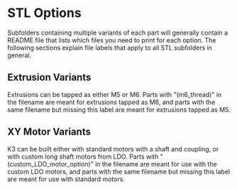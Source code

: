 # STL Options

Subfolders containing multiple variants of each part will generally contain a README file that lists which files you need to print for each option. The following sections explain file labels that apply to all STL subfolders in general.

## Extrusion Variants

Extrusions can be tapped as either M5 or M6. Parts with "(m6_thread)" in the filename are meant for extrusions tapped as M6, and parts with the same filename but missing this label are meant for extrusions tapped as M5.

## XY Motor Variants

K3 can be built either with standard motors with a shaft and coupling, or with custom long shaft motors from LDO. Parts with "(custom_LDO_motor_option)" in the filename are meant for use with the custom LDO motors, and parts with the same filename but missing this label are meant for use with standard motors.